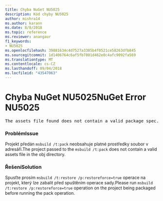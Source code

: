 ```yaml
---
title: Chyba NuGet NU5025
description: Kód chyby NU5025
author: mishra14
ms.author: karann
ms.date: 8/8/2018
ms.topic: reference
ms.reviewer: anangaur
f1_keywords:
- NU5025
ms.openlocfilehash: 39881634c4d7527a3385b4f0521ce58263dfb845
ms.sourcegitcommit: 1d1406764c6af5fb7801d462e0c4afc9092fa569
ms.translationtype: MT
ms.contentlocale: cs-CZ
ms.lasthandoff: 09/04/2018
ms.locfileid: "43547063"
---
```

# <a name="nuget-error-nu5025"></a><span data-ttu-id="ca3d2-103">Chyba NuGet NU5025</span><span class="sxs-lookup"><span data-stu-id="ca3d2-103">NuGet Error NU5025</span></span>
<pre>The assets file found does not contain a valid package spec. Try restoring the project again. The location of the assets file is F:\project\obj\project.assets.json.</pre>

### <a name="issue"></a><span data-ttu-id="ca3d2-104">Problém</span><span class="sxs-lookup"><span data-stu-id="ca3d2-104">Issue</span></span>

<span data-ttu-id="ca3d2-105">Projekt předán `msbuild /t:pack` neobsahuje platné prostředky soubor v adresáři.</span><span class="sxs-lookup"><span data-stu-id="ca3d2-105">The project passed to the `msbuild /t:pack` does not contain a valid assets file in the obj directory.</span></span>


### <a name="solution"></a><span data-ttu-id="ca3d2-106">Řešení</span><span class="sxs-lookup"><span data-stu-id="ca3d2-106">Solution</span></span>

<span data-ttu-id="ca3d2-107">Spusťte prosím `msbuild /t:restore /p:restoreforce=true` operace na projekt, který lze zabalit před spuštěním operace sady.</span><span class="sxs-lookup"><span data-stu-id="ca3d2-107">Please run `msbuild /t:restore /p:restoreforce=true` operation on the project being packaged before running the pack operation.</span></span>

